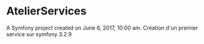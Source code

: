 AtelierServices
===============

A Symfony project created on June 6, 2017, 10:00 am.
Création d'un premier service sur symfony 3.2.9